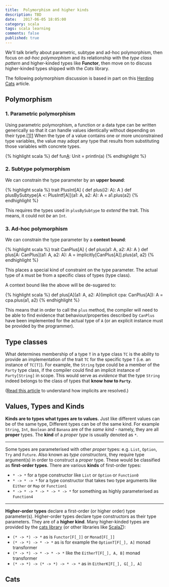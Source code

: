 ```yaml
---
title:  Polymorphism and higher kinds
description: TBD
date:   2017-06-05 18:05:00
category: scala
tags: scala learning
comments: false
published: true
---
```


We'll talk briefly about parametric, subtype and ad-hoc polymorphism, then focus on _ad-hoc polymorphism_ and its relationship with the _type class pattern_ and higher-kinded types like **Functor**, then move on to discuss higher-kinded types shipped with the _Cats_ library.



The following polymorphism discussion is based in part on this [Herding Cats](http://eed3si9n.com/herding-cats/polymorphism.html) article.

## Polymorphism
### 1. Parametric polymorphism

Using parametric polymorphism, a function or a data type can be written generically so that it can handle values identically without depending on their type.[[1]][1] When the type of a value contains one or more unconstrained type variables, the value may adopt any type that results from substituting those variables with concrete types.

{% highlight scala %}
  def fun[A](a:A): Unit = println(a)
{% endhighlight %}

### 2. Subtype polymorphism

We can constrain the type parameter by an **upper bound**: 

{% highlight scala %}
trait PlusInt[A] {
  def plus(i2: A): A
}
def plusBySubtype[A <: PlusIntf[A]](a1: A, a2: A): A =
  a1.plus(a2)
{% endhighlight %}

This requires the types used in `plusBySubtype` to _extend_ the trait. This means, it could not _be_ an `Int`.

### 3. Ad-hoc polymorphism

We can constrain the type parameter by a **context bound**: 

{% highlight scala %}
trait CanPlus[A] {
  def plus(a1: A, a2: A): A
}
def plus[A: CanPlus](a1: A, a2: A): A =
  implicitly[CanPlus[A]].plus(a1, a2)
{% endhighlight %}

This places a special kind of constraint on the type parameter. The actual type of `A` must be from a specific class of types (type class).

A context bound like the above will be de-sugared to:

{% highlight scala %}
def plus[A](a1: A, a2: A)(implicit cpa: CanPlus[A]): A =
  cpa.plus(a1, a2)
{% endhighlight %}

This means that in order to call the `plus` method, the compiler will need to be able to find evidence that behaviour/properties described by `CanPlus` have been implemented for the actual type of `A` (or an explicit instance must be provided by the programmer).

## Type classes

What determines membership of a type `T` in a type class `TC` is the ability to provide an implementation of the trait `TC` for the specific type `T` (i.e. an instance of `TC[T]`). For example, the `String` type could be a member of the `Party` type class, if the compiler could find an implicit instance of `Party[String]` in scope. This would serve as _evidence_ that the type `String` indeed belongs to the class of types that __know how to `Party`__.

([Read this article](http://eed3si9n.com/revisiting-implicits-without-import-tax) to understand how implicits are resolved.)

## Values, Types and Kinds

**Kinds are to types what types are to values.** Just like different values can be of the same type, Different types can be of the same kind. For example `String`, `Int`, `Boolean` and `Banana` are of the _same kind_ - namely, they are all **proper** types. The **kind** of a _proper type_ is usually denoted as `*`.

-----

Some types are parameterised with other _proper_ types: e.g. `List`, `Option`, `Try` and `Future`. Also known as _type constructors_, they require type argument(s) in order to construct a _proper_ type. These would be classified as **first-order types**. There are various **kinds** of first-order types: 
 - `* -> *` for a type constructor like `List` or `Option` or `Function0`
 - `* -> * -> *` for a type constructor that takes two type arguments like `Either` or `Map` or `Function1`
 - `* -> * -> * -> * -> * -> *` for something as highly parameterised as `Function4`

-----

**Higher-order types** declare a first-order (or higher order) type parameter(s). Higher-order types declare type constructors as their type parameters. They are of a **higher kind**. Many higher-kinded types are provided by the [cats library][2] (or other libraries like [ScalaZ][3]):
 - `(* -> *) -> *` as is `Functor[F[_]]` or `Monad[F[_]]`
 - `(* -> *) -> * -> *` as is for example the `OptionT[F[_], A]` monad transformer
 - `(* -> *) -> * -> * -> *` like the `EitherT[F[_], A, B]` monad transformer
 - `(* -> *) -> (* -> *) -> * -> *` as in `EitherK[F[_], G[_], A]`

## Cats

[1]: https://en.wikipedia.org/wiki/Parametric_polymorphism#CITEREFPierce2002
[2]: http://typelevel.org/cats/
[3]: http://scalaz.github.io/scalaz/

